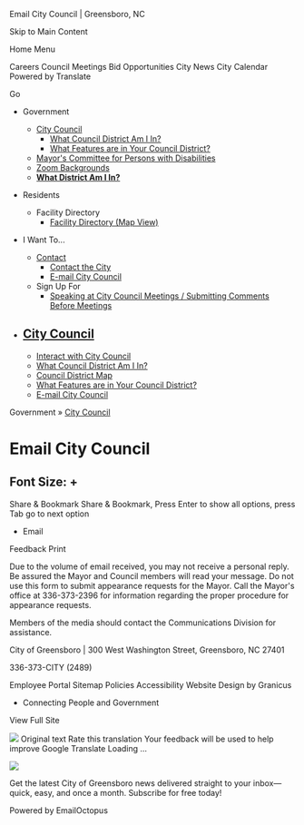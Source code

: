 Email City Council | Greensboro, NC






Skip to Main Content

Home
Menu



Careers
Council Meetings
Bid Opportunities
City News
City Calendar
Powered by
Translate




Go

* Government

  + [City Council](https://www.greensboro-nc.gov/government/city-council "Click to open City Council")
    - [What Council District Am I In?](https://www.greensboro-nc.gov/government/city-council/what-council-district-am-i-in "Click to open What Council District Am I In?")
    - [What Features are in Your Council District?](https://www.greensboro-nc.gov/government/city-council/what-features-are-in-your-council-district "Click to open What Features are in Your Council District?")
  + [Mayor's Committee for Persons with Disabilities](https://www.greensboro-nc.gov/government/mayor-s-committee-for-persons-with-disabilities "Click to open Mayor's Committee for Persons with Disabilities")
  + [Zoom Backgrounds](https://www.greensboro-nc.gov/government/zoom-backgrounds "Zoom Backgrounds from Greensboro")
  + [**What District Am I In?**](https://www.greensboro-nc.gov/government/city-council/what-council-district-am-i-in)
* Residents

  + Facility Directory
    - [Facility Directory (Map View)](https://www.greensboro-nc.gov/residents/facility-directory/facility-directory-map-view "Click to open Facility Directory (Map View)")
* I Want To...

  + [Contact](https://www.greensboro-nc.gov/i-want-to/contact "Click to open Contact")
    - [Contact the City](https://www.greensboro-nc.gov/i-want-to/contact/contact-the-city "Click to open Contact the City")
    - [E-mail City Council](https://www.greensboro-nc.gov/i-want-to/contact/e-mail-city-council "Click to open E-mail City Council")
  + Sign Up For
    - [Speaking at City Council Meetings / Submitting Comments Before Meetings](https://www.greensboro-nc.gov/i-want-to/sign-up-for/speaking-at-city-council-meetings-submitting-comments-before-meetings "Click to open Speaking at City Council Meetings / Submitting Comments Before Meetings")

* [City Council](https://www.greensboro-nc.gov/government/city-council)
  -
  + [Interact with City Council](https://www.greensboro-nc.gov/government/city-council/interact-with-city-council)
  + [What Council District Am I In?](https://www.greensboro-nc.gov/government/city-council/what-council-district-am-i-in)
  + [Council District Map](https://www.greensboro-nc.gov/government/city-council/council-district-map)
  + [What Features are in Your Council District?](https://www.greensboro-nc.gov/government/city-council/what-features-are-in-your-council-district)
  + [E-mail City Council](https://www.greensboro-nc.gov/government/city-council/e-mail-city-council)

Government
»
[City Council](https://www.greensboro-nc.gov/government/city-council)


Email City Council
==================

Font Size:
+
-
Share & Bookmark
Share & Bookmark, Press Enter to show all options, press Tab go to next option

* Email

Feedback
Print




Due to the volume of email received, you may not receive a personal reply. Be assured the Mayor and Council members will read your message.
Do not use this form to submit appearance requests for the Mayor. Call the Mayor's office at 336-373-2396 for information regarding the proper procedure for appearance requests.

Members of the media should contact the
Communications Division
for assistance.


City of Greensboro |
300 West Washington Street, Greensboro, NC 27401



336-373-CITY (2489)

Employee Portal
Sitemap
Policies
Accessibility
Website Design by Granicus
- Connecting People and Government

View Full Site

![](https://fonts.gstatic.com/s/i/productlogos/translate/v14/24px.svg)
Original text
Rate this translation
Your feedback will be used to help improve Google Translate
Loading ...

![](https://gallery.eocampaign1.com/54fb0f1c-a6d3-11ef-9354-819c52b83814%2Fmedia-manager%2F1732224644824-b642a4e5-e336-fdf0-ad1a-5d20fe199224.png)

Get the latest City of Greensboro news delivered straight to your inbox—quick, easy, and once a month. Subscribe for free today!

Powered by
EmailOctopus